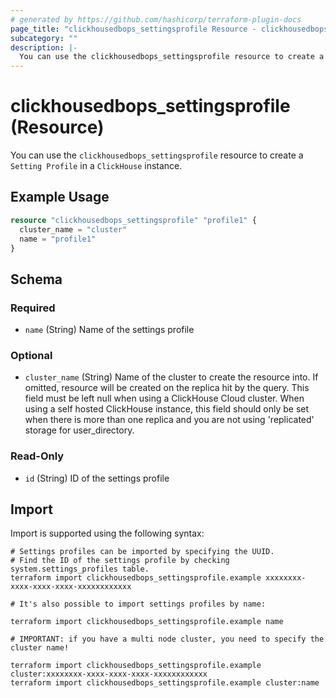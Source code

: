 ```yaml
---
# generated by https://github.com/hashicorp/terraform-plugin-docs
page_title: "clickhousedbops_settingsprofile Resource - clickhousedbops"
subcategory: ""
description: |-
  You can use the clickhousedbops_settingsprofile resource to create a Setting Profile in a ClickHouse instance.
---
```


# clickhousedbops_settingsprofile (Resource)

You can use the `clickhousedbops_settingsprofile` resource to create a `Setting Profile` in a `ClickHouse` instance.

## Example Usage

```terraform
resource "clickhousedbops_settingsprofile" "profile1" {
  cluster_name = "cluster"
  name = "profile1"
}
```

<!-- schema generated by tfplugindocs -->
## Schema

### Required

- `name` (String) Name of the settings profile

### Optional

- `cluster_name` (String) Name of the cluster to create the resource into. If omitted, resource will be created on the replica hit by the query.
This field must be left null when using a ClickHouse Cloud cluster.
When using a self hosted ClickHouse instance, this field should only be set when there is more than one replica and you are not using 'replicated' storage for user_directory.

### Read-Only

- `id` (String) ID of the settings profile

## Import

Import is supported using the following syntax:

```shell
# Settings profiles can be imported by specifying the UUID.
# Find the ID of the settings profile by checking system.settings_profiles table.
terraform import clickhousedbops_settingsprofile.example xxxxxxxx-xxxx-xxxx-xxxx-xxxxxxxxxxxx

# It's also possible to import settings profiles by name:

terraform import clickhousedbops_settingsprofile.example name

# IMPORTANT: if you have a multi node cluster, you need to specify the cluster name!

terraform import clickhousedbops_settingsprofile.example cluster:xxxxxxxx-xxxx-xxxx-xxxx-xxxxxxxxxxxx
terraform import clickhousedbops_settingsprofile.example cluster:name
```
